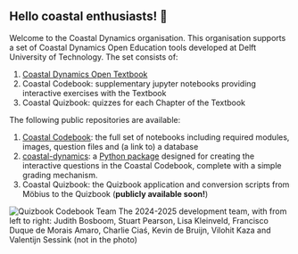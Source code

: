 ## Hello coastal enthusiasts! 🌊

Welcome to the Coastal Dynamics organisation. This organisation supports a set of Coastal Dynamics Open Education tools developed at Delft University of Technology. The set consists of: 

1. [Coastal Dynamics Open Textbook](https://books.open.tudelft.nl/home/catalog/book/202)
2. Coastal Codebook: supplementary jupyter notebooks providing interactive exercises with the Textbook
3. Coastal Quizbook: quizzes for each Chapter of the Textbook

The following public repositories are available: 
1. [Coastal Codebook](https://github.com/Coastal-Dynamics/CoastalCodebook): the full set of notebooks including required modules, images, question files and (a link to) a database
2. [coastal-dynamics](https://github.com/Coastal-Dynamics/coastal-dynamics): a [Python package](https://pypi.org/project/coastal-dynamics/) designed for creating the interactive questions in the Coastal Codebook, complete with a simple grading mechanism.
3. Coastal Quizbook: the Quizbook application and conversion scripts from Möbius to the Quizbook (**publicly available soon!**)

![Quizbook Codebook Team](https://github.com/user-attachments/assets/c971edad-5c24-4b08-8700-644ccf8d3f26)
The 2024-2025 development team, with from left to right: Judith Bosboom, Stuart Pearson, Lisa Kleinveld, Francisco Duque de Morais Amaro, Charlie Ciaś, Kevin de Bruijn, Vilohit Kaza and Valentijn Sessink (not in the photo)
<!--

**Here are some ideas to get you started:**

🙋‍♀️ A short introduction - what is your organization all about?
🌈 Contribution guidelines - how can the community get involved?
👩‍💻 Useful resources - where can the community find your docs? Is there anything else the community should know?
🍿 Fun facts - what does your team eat for breakfast?
🧙 Remember, you can do mighty things with the power of [Markdown](https://docs.github.com/github/writing-on-github/getting-started-with-writing-and-formatting-on-github/basic-writing-and-formatting-syntax)
-->

